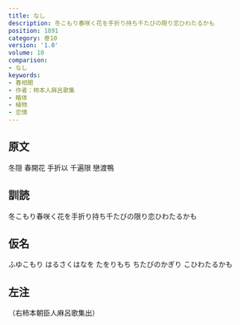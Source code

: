 ```yaml
---
title: なし
description: 冬こもり春咲く花を手折り持ち千たびの限り恋ひわたるかも
position: 1891
category: 巻10
version: '1.0'
volume: 10
comparison:
- なし
keywords:
- 春相聞
- 作者：柿本人麻呂歌集
- 略体
- 植物
- 恋情
---
```


## 原文

冬隠 春開花 手折以 千遍限 戀渡鴨

## 訓読

冬こもり春咲く花を手折り持ち千たびの限り恋ひわたるかも

## 仮名

ふゆこもり はるさくはなを たをりもち ちたびのかぎり こひわたるかも

## 左注

（右柿本朝臣人麻呂歌集出）
